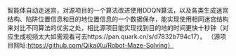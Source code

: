 智能体自动走迷宫，对源项目的一个算法改进使用DDQN算法，以及各类生成迷宫结构、陷阱位置信息和目的地位置信息的一个数据保存，能实现使用相同迷宫结构来对比不同算法的优劣之处，相比源项目能实现找到目的地的时间更快十秒钟（对应生成视频太大如需观看可去https://pan.quark.cn/s/d7832b794c17）。
（源项目网址:https://github.com/QikaiXu/Robot-Maze-Solving）
